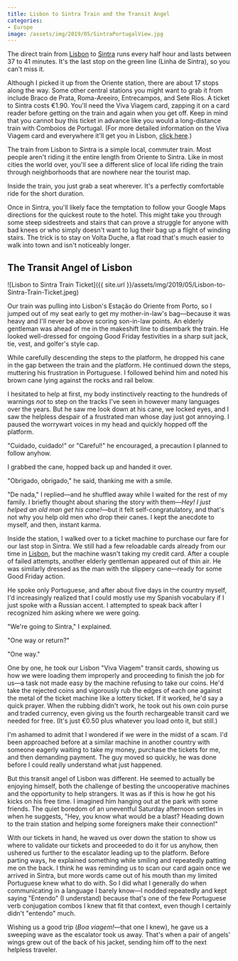 ```yaml
---
title: Lisbon to Sintra Train and the Transit Angel
categories:
- Europe
image: /assets/img/2019/05/SintraPortugalView.jpg
---
```



The direct train from [Lisbon](https://withoutapath.com/things-to-do-in-lisbon/) to [Sintra](https://withoutapath.com/sintra-cascais-natural-park/) runs every half hour and lasts between 37 to 41 minutes. It's the last stop on the green line (Linha de Sintra), so you can't miss it.

Although I picked it up from the Oriente station, there are about 17 stops along the way. Some other central stations you might want to grab it from include Braco de Prata, Roma-Areeiro, Entrecampos, and Sete Rios. A ticket to Sintra costs €1.90. You'll need the Viva Viagem card, zapping it on a card reader before getting on the train and again when you get off. Keep in mind that you cannot buy this ticket in advance like you would a long-distance train with Comboios de Portugal. (For more detailed information on the Viva Viagem card and everywhere it'll get you in Lisbon, [click here](https://www.lisbonguru.com/viva-viagem-card-metro-bus-tram-ferry-train/).)

<!-- more -->

The train from Lisbon to Sintra is a simple local, commuter train. Most people aren't riding it the entire length from Oriente to Sintra. Like in most cities the world over, you'll see a different slice of local life riding the train through neighborhoods that are nowhere near the tourist map.

Inside the train, you just grab a seat wherever. It's a perfectly comfortable ride for the short duration.

Once in Sintra, you'll likely face the temptation to follow your Google Maps directions for the quickest route to the hotel. This might take you through some steep sidestreets and stairs that can prove a struggle for anyone with bad knees or who simply doesn't want to lug their bag up a flight of winding stairs. The trick is to stay on Volta Duche, a flat road that's much easier to walk into town and isn't noticeably longer.

## The Transit Angel of Lisbon

![Lisbon to Sintra Train Ticket]({{ site.url }}/assets/img/2019/05/Lisbon-to-Sintra-Train-Ticket.jpeg)

Our train was pulling into Lisbon's Estação do Oriente from Porto, so I jumped out of my seat early to get my mother-in-law's bag––because it was heavy and I'll never be above scoring son-in-law points. An elderly gentleman was ahead of me in the makeshift line to disembark the train. He looked well-dressed for ongoing Good Friday festivities in a sharp suit jack, tie, vest, and golfer's style cap.

While carefully descending the steps to the platform, he dropped his cane in the gap between the train and the platform. He continued down the steps, muttering his frustration in Portuguese. I followed behind him and noted his brown cane lying against the rocks and rail below.

I hesitated to help at first, my body instinctively reacting to the hundreds of warnings _not_ to step on the tracks I've seen in however many languages over the years. But he saw me look down at his cane, we locked eyes, and I saw the helpless despair of a frustrated man whose day just got annoying. I paused the worrywart voices in my head and quickly hopped off the platform.

"Cuidado, cuidado!" or "Careful!" he encouraged, a precaution I planned to follow anyhow.

I grabbed the cane, hopped back up and handed it over.

"Obrigado, obrigado," he said, thanking me with a smile.

"De nada," I replied––and he shuffled away while I waited for the rest of my family. I briefly thought about sharing the story with them––_Hey! I just helped an old man get his cane!_––but it felt self-congratulatory, and that's not why you help old men who drop their canes. I kept the anecdote to myself, and then, instant karma.

Inside the station, I walked over to a ticket machine to purchase our fare for our last stop in Sintra. We still had a few reloadable cards already from our time in [Lisbon](https://withoutapath.com/things-to-do-in-lisbon/), but the machine wasn't taking my credit card. After a couple of failed attempts, another elderly gentleman appeared out of thin air. He was similarly dressed as the man with the slippery cane––ready for some Good Friday action.

He spoke only Portuguese, and after about five days in the country myself, I'd increasingly realized that I could mostly use my Spanish vocabulary if I just spoke with a Russian accent. I attempted to speak back after I recognized him asking where we were going.

"We're going to Sintra," I explained.

"One way or return?"

"One way."

One by one, he took our Lisbon "Viva Viagem" transit cards, showing us how we were loading them improperly and proceeding to finish the job for us––a task not made easy by the machine refusing to take our coins. He'd take the rejected coins and vigorously rub the edges of each one against the metal of the ticket machine like a lottery ticket. If it worked, he'd say a quick prayer. When the rubbing didn't work, he took out his own coin purse and traded currency, even giving us the fourth rechargeable transit card we needed for free. (It's just €0.50 plus whatever you load onto it, but still.)

I'm ashamed to admit that I wondered if we were in the midst of a scam. I'd been approached before at a similar machine in another country with someone eagerly waiting to take my money, purchase the tickets for me, and then demanding payment. The guy moved so quickly, he was done before I could really understand what just happened. 

But this transit angel of Lisbon was different. He seemed to actually be enjoying himself, both the challenge of besting the uncooperative machines and the opportunity to help strangers. It was as if this is how he got his kicks on his free time. I imagined him hanging out at the park with some friends. The quiet boredom of an uneventful Saturday afternoon settles in when he suggests, "Hey, you know what would be a blast? Heading down to the train station and helping some foreigners make their connection!"

With our tickets in hand, he waved us over down the station to show us where to validate our tickets and proceeded to do it for us anyhow, then ushered us further to the escalator leading up to the platform. Before parting ways, he explained something while smiling and repeatedly patting me on the back. I think he was reminding us to scan our card again once we arrived in Sintra, but more words came out of his mouth than my limited Portuguese knew what to do with. So I did what I generally do when communicating in a language I barely know––I nodded repeatedly and kept saying "Entendo" (I understand) because that's one of the few Portuguese verb conjugation combos I knew that fit that context, even though I certainly didn't "entendo" much.

Wishing us a good trip (_Boa viagem!_––that one I knew), he gave us a sweeping wave as the escalator took us away. That's when a pair of angels' wings grew out of the back of his jacket, sending him off to the next helpless traveler.

